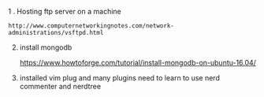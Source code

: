 


1 . Hosting ftp server on a machine 

    http://www.computernetworkingnotes.com/network-administrations/vsftpd.html

2. install mongodb

    https://www.howtoforge.com/tutorial/install-mongodb-on-ubuntu-16.04/

3. installed vim plug and many plugins
    need to learn to use nerd commenter and nerdtree
